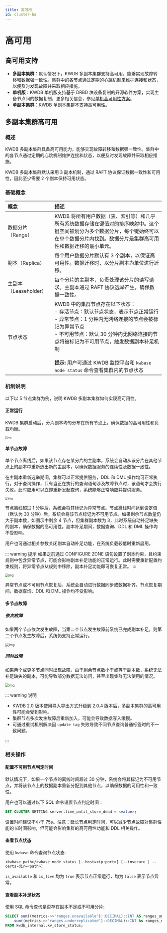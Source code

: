 ```yaml
---
title: 高可用
id: cluster-ha
---
```


# 高可用

## 高可用支持

- **多副本集群**：默认情况下，KWDB 多副本集群支持高可用，能够实现故障转移和数据强一致性。集群中的各节点通过定期的心跳机制来维护连接和状态，以便及时发现故障并采取相应措施。
- **单机版**：KWDB 单机版支持基于 DRBD 块设备复制的开源软件方案，实现主备节点间的数据复制，更多相关信息，参见[单机高可用性方案](../best-practices/single-ha.md)。
- **单副本集群**：KWDB 单副本集群不支持高可用性。

## 多副本集群高可用

### 概述

KWDB 多副本集群具备高可用能力，能够实现故障转移和数据强一致性。集群中的各节点通过定期的心跳机制维护连接和状态，以便及时发现故障并采取相应措施。

KWDB 多副本集群默认采用 3 副本机制，通过 RAFT 协议保证数据一致性和可用性，因此至少需要 2 个副本保持可用状态。

### 基础概念

| 概念                  | 描述                                                         |
| :-------------------- | :----------------------------------------------------------- |
| 数据分片（Range）     | KWDB 将所有用户数据（表、索引等）和几乎所有系统数据存储在键值对的排序映射中。这个键空间被划分为多个数据分片，每个键始终可以在单个数据分片内找到。数据分片是集群高可用性和数据迁移的最小单元。 |
| 副本（Replica）       | 每个用户数据分片默认有 3 个副本，以保证高可用性。数据迁移时，以分片副本为单位进行迁移。 |
| 主副本（Leaseholder） | 每个分片的主副本，负责处理该分片的读写请求。主副本通过 RAFT 协议选举产生，确保数据一致性。 |
| 节点状态              | KWDB 中的集群节点存在以下状态：<br>- 存活节点：默认节点状态，表示节点正常运行<br>- 异常节点：1 分钟内无网络连接的节点会被标记为异常节点<br>- 不可用节点：默认 30 分钟内无网络连接的节点将被标记为不可用节点，触发数据副本补足机制 <br><br>**提示:** 用户可通过 KWDB 监控平台和 `kwbase node status` 命令查看集群内的节点状态 |

### 机制说明

以下以 5 节点集群为例，说明 KWDB 多副本集群如何实现高可用性。

#### 正常运行

KWDB 集群启动后，分片副本均匀分布在所有节点上，确保数据的高可用性和负载均衡。

<img src="../static/db-operation/cluster-start.png" alt="img" style="zoom:50%;" />

#### 单节点故障

单个节点离线后，如果该节点存在某分片的主副本，系统会自动从该分片在其他节点上的副本中重新选出新的主副本，以确保数据服务的连续性及数据一致性。

在主副本重新选举期间，集群可以正常提供服务，DDL 和 DML 操作均可正常执行。对于查询操作，只有当正在执行的查询语句涉及故障节点时，该语句才会执行失败。此时应用可以立即重新发起查询，系统能够正常响应并提供服务。

<img src="../static/db-operation/unhealthy.png" alt="img" style="zoom:60%;" />

节点离线超过 1 分钟后，系统会将其标记为异常节点。节点离线时间达到设定值（默认为 30 分钟）后，系统会将该节点标记为不可用节点。如果剩余节点数量仍大于副本数，如图示中剩余 4 节点，但集群副本数为 3，此时系统自动补足缺失的副本，确保数据的高可用性。副本补足期间，数据查询、DDL 和 DML 操作均不受影响。

用户也可通过相关参数关闭副本自动补足功能，在系统负载较低时重新启用。

::: warning 提示 如果之前通过 CONFIGURE ZONE 语句设置了副本约束，且约束规则中包含异常节点，可能会影响副本补足功能的正常运行。此时需要重新配置约束规则，将异常节点从规则中移除，副本补足功能即可恢复正常。 :::

<img src="../static/db-operation/dead.png" alt="img" style="zoom:67%;" />

异常节点或不可用节点恢复后，系统会自动进行数据同步或数据补齐。节点恢复期间，数据查询、DDL 和 DML 操作均不受影响。

#### 多节点故障

##### 依次故障

如果两个节点依次发生故障，当第二个节点发生故障前系统已完成副本补足，则第二个节点发生故障后，系统仍支持正常运行。

<img src="../static/db-operation/recover.png" alt="img" style="zoom:75%;" />

##### 同时故障

如果两个或更多节点同时出现故障，由于剩余节点数小于或等于副本数，系统无法补足缺失的副本，可能导致部分数据无法访问，甚至出现集群无法使用的情况。

<img src="../static/db-operation/cluster-dead.png" alt="img" style="zoom:75%;" />

::: warning 说明

- KWDB 2.0 版本使用导入导出方式升级到 2.0.4 版本后，多副本集群的高可用性可能会受到影响。
- 集群节点多次发生故障后重新加入，可能会导致数据写入缓慢。
- 可通过重试机制解决因 `update tag` 失败导致不同节点查询普通标签时的不一致问题。

:::

### 相关操作

#### 配置不可用节点判定时间

默认情况下，如果一个节点的离线时间超过 30 分钟，系统会将其标记为不可用节点，并将该节点上的数据副本重新分配到其他节点，以确保数据的可用性和一致性。

用户也可以通过以下 SQL 命令设置节点判定时间：

```SQL
SET CLUSTER SETTING server.time_until_store_dead = <value>;
```

设置时间建议不小于 75s。注意：延长节点判定时间，可以减少节点故障对集群性能的长时间影响，但可能会影响集群的高可用性功能和 DDL 相关操作。

#### 查看节点状态

使用 `kwbase` 命令查询节点状态:

  ```shell
  <kwbase_path>/kwbase node status [--host=<ip:port>] [--insecure | --certs-dir=<path>]
  ```

`is_available` 和 `is_live` 均为 `true` 表示节点正常运行，均为 `false` 表示节点异常。

#### 查看副本补足状态

使用 SQL 命令查询是否存在副本不足或不可用分片:

  ```SQL
  SELECT sum((metrics->>'ranges.unavailable')::DECIMAL)::INT AS ranges_unavailable,
      sum((metrics->>'ranges.underreplicated')::DECIMAL)::INT As ranges_underreplicated
  FROM kwdb_internal.kv_store_status;
  ```